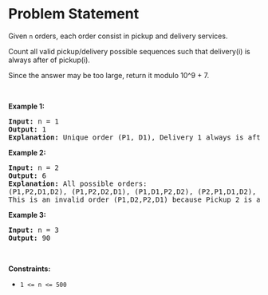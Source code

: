 # Problem Statement

<p>Given <code>n</code> orders, each order consist in pickup and delivery services.&nbsp;</p>

<p>Count all valid pickup/delivery possible sequences such that delivery(i) is always after of&nbsp;pickup(i).&nbsp;</p>

<p>Since the answer&nbsp;may be too large,&nbsp;return it modulo&nbsp;10^9 + 7.</p>

<p>&nbsp;</p>
<p><strong>Example 1:</strong></p>

<pre>
<strong>Input:</strong> n = 1
<strong>Output:</strong> 1
<strong>Explanation:</strong> Unique order (P1, D1), Delivery 1 always is after of Pickup 1.
</pre>

<p><strong>Example 2:</strong></p>

<pre>
<strong>Input:</strong> n = 2
<strong>Output:</strong> 6
<strong>Explanation:</strong> All possible orders: 
(P1,P2,D1,D2), (P1,P2,D2,D1), (P1,D1,P2,D2), (P2,P1,D1,D2), (P2,P1,D2,D1) and (P2,D2,P1,D1).
This is an invalid order (P1,D2,P2,D1) because Pickup 2 is after of Delivery 2.
</pre>

<p><strong>Example 3:</strong></p>

<pre>
<strong>Input:</strong> n = 3
<strong>Output:</strong> 90
</pre>

<p>&nbsp;</p>
<p><strong>Constraints:</strong></p>

<ul>
	<li><code>1 &lt;= n &lt;= 500</code></li>
</ul>
